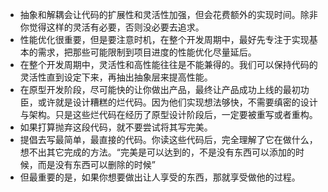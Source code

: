 - 抽象和解耦会让代码的扩展性和灵活性加强，但会花费额外的实现时间。除非你觉得这样的灵活有必要，否则没必要去追求。
- 性能优化很重要，但是要注意时机，在整个开发周期中，最好先专注于实现基本的需求，把那些可能限制到项目进度的性能优化尽量延后。
- 在整个开发周期中，灵活性和高性能往往是不能兼得的。我们可以保持代码的灵活性直到设定下来，再抽出抽象层来提高性能。
- 在原型开发阶段，尽可能快的让你做出产品，最终让产品成功上线的最初功臣，或许就是设计糟糕的烂代码。因为他们实现想法够快，不需要缜密的设计与架构。只是这些烂代码在经历了原型设计阶段后，一定要被重写或者重构。
- 如果打算抛弃这段代码，就不要尝试将其写完美。
- 提倡去写最简单，最直接的代码。你读这些代码后，完全理解了它在做什么，想不出其它完成的方法。“完美是可以达到的，不是没有东西可以添加的时候，而是没有东西可以删除的时候”
- 但最重要的是，如果你想要做出让人享受的东西，那就享受做他的过程。

